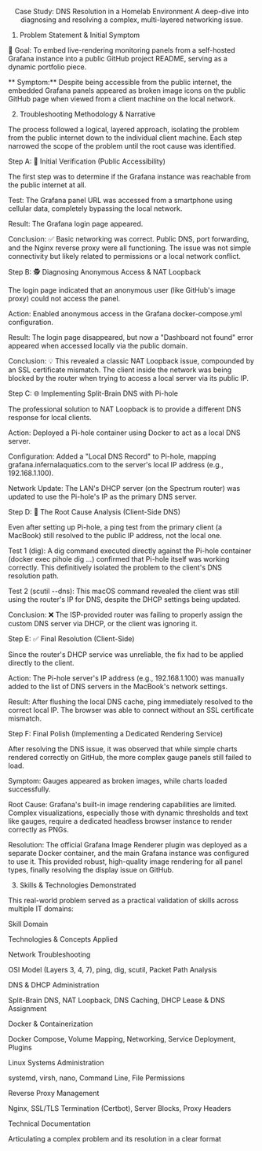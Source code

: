 <div align="center">

Case Study: DNS Resolution in a Homelab Environment
A deep-dive into diagnosing and resolving a complex, multi-layered networking issue.

</div>

1. Problem Statement & Initial Symptom

🎯 Goal: To embed live-rendering monitoring panels from a self-hosted Grafana instance into a public GitHub project README, serving as a dynamic portfolio piece.

** Symptom:** Despite being accessible from the public internet, the embedded Grafana panels appeared as broken image icons on the public GitHub page when viewed from a client machine on the local network.

2. Troubleshooting Methodology & Narrative

The process followed a logical, layered approach, isolating the problem from the public internet down to the individual client machine. Each step narrowed the scope of the problem until the root cause was identified.

Step A: 🧪 Initial Verification (Public Accessibility)

The first step was to determine if the Grafana instance was reachable from the public internet at all.

Test: The Grafana panel URL was accessed from a smartphone using cellular data, completely bypassing the local network.

Result: The Grafana login page appeared.

Conclusion: ✅ Basic networking was correct. Public DNS, port forwarding, and the Nginx reverse proxy were all functioning. The issue was not simple connectivity but likely related to permissions or a local network conflict.

Step B: 🕵️ Diagnosing Anonymous Access & NAT Loopback

The login page indicated that an anonymous user (like GitHub's image proxy) could not access the panel.

Action: Enabled anonymous access in the Grafana docker-compose.yml configuration.

Result: The login page disappeared, but now a "Dashboard not found" error appeared when accessed locally via the public domain.

Conclusion: 💡 This revealed a classic NAT Loopback issue, compounded by an SSL certificate mismatch. The client inside the network was being blocked by the router when trying to access a local server via its public IP.

Step C: 🌐 Implementing Split-Brain DNS with Pi-hole

The professional solution to NAT Loopback is to provide a different DNS response for local clients.

Action: Deployed a Pi-hole container using Docker to act as a local DNS server.

Configuration: Added a "Local DNS Record" to Pi-hole, mapping grafana.infernalaquatics.com to the server's local IP address (e.g., 192.168.1.100).

Network Update: The LAN's DHCP server (on the Spectrum router) was updated to use the Pi-hole's IP as the primary DNS server.

Step D: 🔬 The Root Cause Analysis (Client-Side DNS)

Even after setting up Pi-hole, a ping test from the primary client (a MacBook) still resolved to the public IP address, not the local one.

Test 1 (dig): A dig command executed directly against the Pi-hole container (docker exec pihole dig ...) confirmed that Pi-hole itself was working correctly. This definitively isolated the problem to the client's DNS resolution path.

Test 2 (scutil --dns): This macOS command revealed the client was still using the router's IP for DNS, despite the DHCP settings being updated.

Conclusion: ❌ The ISP-provided router was failing to properly assign the custom DNS server via DHCP, or the client was ignoring it.

Step E: ✅ Final Resolution (Client-Side)

Since the router's DHCP service was unreliable, the fix had to be applied directly to the client.

Action: The Pi-hole server's IP address (e.g., 192.168.1.100) was manually added to the list of DNS servers in the MacBook's network settings.

Result: After flushing the local DNS cache, ping immediately resolved to the correct local IP. The browser was able to connect without an SSL certificate mismatch.

Step F: Final Polish (Implementing a Dedicated Rendering Service)

After resolving the DNS issue, it was observed that while simple charts rendered correctly on GitHub, the more complex gauge panels still failed to load.

Symptom: Gauges appeared as broken images, while charts loaded successfully.

Root Cause: Grafana's built-in image rendering capabilities are limited. Complex visualizations, especially those with dynamic thresholds and text like gauges, require a dedicated headless browser instance to render correctly as PNGs.

Resolution: The official Grafana Image Renderer plugin was deployed as a separate Docker container, and the main Grafana instance was configured to use it. This provided robust, high-quality image rendering for all panel types, finally resolving the display issue on GitHub.

3. Skills & Technologies Demonstrated

This real-world problem served as a practical validation of skills across multiple IT domains:

Skill Domain

Technologies & Concepts Applied

Network Troubleshooting

OSI Model (Layers 3, 4, 7), ping, dig, scutil, Packet Path Analysis

DNS & DHCP Administration

Split-Brain DNS, NAT Loopback, DNS Caching, DHCP Lease & DNS Assignment

Docker & Containerization

Docker Compose, Volume Mapping, Networking, Service Deployment, Plugins

Linux Systems Administration

systemd, virsh, nano, Command Line, File Permissions

Reverse Proxy Management

Nginx, SSL/TLS Termination (Certbot), Server Blocks, Proxy Headers

Technical Documentation

Articulating a complex problem and its resolution in a clear format
